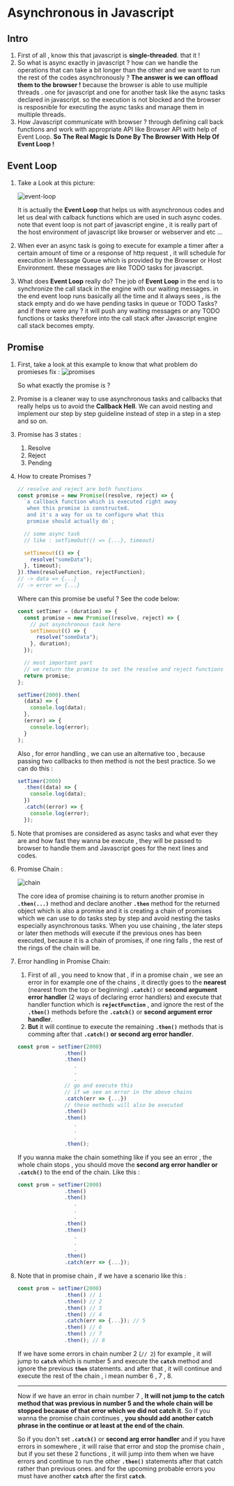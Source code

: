 # Asynchronous in Javascript

## Intro

1. First of all , know this that javascript is **single-threaded**. that it !
2. So what is async exactly in javascript ? how can we handle the operations that can take a bit longer than the other and we want to run the rest of the codes asynchronously ?
   **The answer is we can offload them to the browser !** because the browser is able to use multiple threads . one for javascript and one for another task like the async tasks declared in javascript. so the execution is not blocked and the browser is resposnible for executing the async tasks and manage them in multiple threads.
3. How Javascript communicate with browser ? through defining call back functions and work with appropriate API like Browser API with help of Event Loop. **So The Real Magic Is Done By The Browser With Help Of Event Loop !**

## Event Loop

1. Take a Look at this picture:

   ![event-loop](./event-loop.png)

   It is actually the **Event Loop** that helps us with asynchronous codes and let us deal with calback functions which are used in such async codes. note that event loop is not part of javascript engine , it is really part of the host environment of javascript like browser or webserver and etc ...

2. When ever an async task is going to execute for example a timer after a certain amount of time or a response of http request , it will schedule for execution in Message Queue which is provided by the Browser or Host Environment. these messages are like TODO tasks for javascript.

3. What does **Event Loop** really do?
   The job of **Event Loop** in the end is to synchronize the call stack in the engine with our waiting messages. in the end event loop runs basically all the time and it always sees , is the stack empty and do we have pending tasks in queue or TODO Tasks? and if there were any ? it will push any waiting messages or any TODO functions or tasks therefore into the call stack after Javascript engine call stack becomes empty.

## Promise

1. First, take a look at this example to know that what problem do promieses fix :
   ![promises](./promises.png)

   So what exactly the promise is ?

2. Promise is a cleaner way to use asynchronous tasks and callbacks that really helps us to avoid the **Callback Hell**. We can avoid nesting and implement our step by step guideline instead of step in a step in a step and so on.
3. Promise has 3 states :
   1. Resolve
   2. Reject
   3. Pending
4. How to create Promises ?

   ```javascript
   // resolve and reject are both functions
   const promise = new Promise((resolve, reject) => {
     `a callback function which is executed right away
      when this promise is constructed.
      and it's a way for us to configure what this
      promise should actually do`;

     // some async task
     // like : setTimeOut(() => {...}, timeout)

     setTimeout(() => {
       resolve("someData");
     }, timeout);
   }).then(resolveFunction, rejectFunction);
   // -> data => {...}
   // -> error => {...}
   ```

   Where can this promise be useful ? See the code below:

   ```javascript
   const setTimer = (duration) => {
     const promise = new Promise((resolve, reject) => {
       // put asynchronous task here
       setTimeout(() => {
         resolve("someData");
       }, duration);
     });

     // most important part
     // we return the promise to set the resolve and reject functions
     return promise;
   };

   setTimer(2000).then(
     (data) => {
       console.log(data);
     },
     (error) => {
       console.log(error);
     }
   );
   ```

   Also , for error handling , we can use an alternative too , because passing two callbacks to then method is not the best practice. So we can do this :

   ```javascript
   setTimer(2000)
     .then((data) => {
       console.log(data);
     })
     .catch((error) => {
       console.log(error);
     });
   ```

5. Note that promises are considered as async tasks and what ever they are and how fast they wanna be execute , they will be passed to browser to handle them and Javascript goes for the next lines and codes.

6. Promise Chain :

   ![chain](./promise-chain.png)

   The core idea of promise chaining is to return another promise in **`.then(...)`** method and declare another **`.then`** method for the returned object which is also a promise and it is creating a chain of promises which we can use to do tasks step by step and avoid nesting the tasks especially asynchronous tasks.
   When you use chaining , the later steps or later then methods will execute if the previous ones has been executed, because it is a chain of promises, if one ring falls , the rest of the rings of the chain will be.

7. Error handling in Promise Chain:

   1. First of all , you need to know that , if in a promise chain , we see an error in for example one of the chains , it directly goes to the **nearest** (nearest from the top or beginning) **`.catch()`** or **second argument error handler** (2 ways of declaring error handlers) and execute that handler function which is **`rejectFunction`** , and ignore the rest of the **`.then()`** methods before the **`.catch()`** or **second argument error handler**.
   2. **But** it will continue to execute the remaining **`.then()`** methods that is comming after that **`.catch()` or second arg error handler**.

   ```javascript
   const prom = setTimer(2000)
                  .then()
                  .then()
                     .
                     .
                     .
                  // go and execute this
                  // if we see an error in the above chains
                  .catch(err => {...})
                  // these methods will also be executed
                  .then()
                  .then()
                     .
                     .
                     .
                  .then();
   ```

   If you wanna make the chain something like if you see an error , the whole chain stops , you should move the **second arg error handler or `.catch()`** to the end of the chain. Like this :

   ```javascript
   const prom = setTimer(2000)
                  .then()
                  .then()
                     .
                     .
                     .
                  .then()
                  .then()
                     .
                     .
                     .
                  .then()
                  .catch(err => {...});
   ```

8. Note that in promise chain , if we have a scenario like this :

   ```javascript
   const prom = setTimer(2000)
                  .then() // 1
                  .then() // 2
                  .then() // 3
                  .then() // 4
                  .catch(err => {...}); // 5
                  .then() // 6
                  .then() // 7
                  .then(); // 8
   ```

   If we have some errors in chain number 2 (`// 2`) for example , it will jump to **`catch`** which is number 5 and execute the **`catch`** method and ignore the previous **`then`** statements. and after that , it will continue and execute the rest of the chain , i mean number 6 , 7 , 8.

   ***

   Now if we have an error in chain number 7 , **It will not jump to the catch method that was previous in number 5 and the whole chain will be stopped because of that error which we did not catch it**.
   So if you wanna the promise chain continues , **you should add another catch phrase in the continue or at least at the end of the chain**.

   So if you don't set **`.catch()`** or **second arg error handler** and if you have errors in somewhere , it will raise that error and stop the promise chain , but if you set these 2 functions , it will jump into them when we have errors and continue to run the other **`.then()`** statements after that catch rather than previous ones. and for the upcoming probable errors you must have another **`catch`** after the first **`catch`**.
